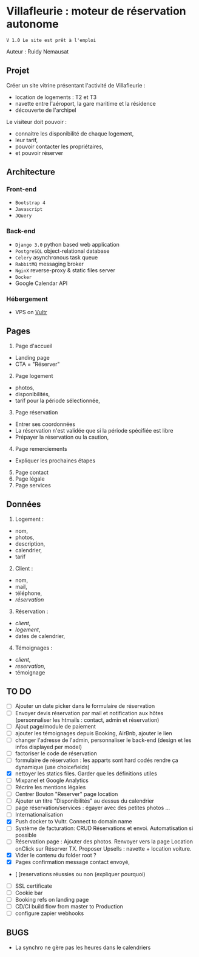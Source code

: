# Villafleurie : moteur de réservation autonome

`V 1.0 Le site est prêt à l'emploi`

Auteur : Ruidy Nemausat

## Projet

Créer un site vitrine présentant l'activité de Villafleurie :

- location de logements : T2 et T3
- navette entre l'aéroport, la gare maritime et la résidence
- découverte de l'archipel

Le visiteur doit pouvoir :

- connaitre les disponibilité de chaque logement,
- leur tarif,
- pouvoir contacter les propriétaires,
- et pouvoir réserver

## Architecture

### Front-end

- `Bootstrap 4`
- `Javascript`
- `JQuery`

### Back-end

- `Django 3.0` python based web application
- `PostgreSQL` object-relational database
- `Celery` asynchronous task queue
- `RabbitMQ` messaging broker
- `NginX` reverse-proxy & static files server
- `Docker`
- Google Calendar API

### Hébergement

- VPS on [Vultr](https://my.vultr.com/subs/?SUBID=32140017)

## Pages

1. Page d'accueil

- Landing page
- CTA = "Réserver"

2. Page logement

- photos,
- disponibilités,
- tarif pour la période sélectionnée,

3. Page réservation

- Entrer ses coordonnées
- La réservation n'est validée que si la période spécifiée est libre
- Prépayer la réservation ou la caution,

4. Page remerciements

- Expliquer les prochaines étapes

5. Page contact
6. Page légale
7. Page services

## Données

1. Logement :

- nom,
- photos,
- description,
- calendrier,
- tarif

2. Client :

- nom,
- mail,
- téléphone,
- _réservation_

3. Réservation :

- _client_,
- _logement_,
- dates de calendrier,

4. Témoignages :

- _client_,
- _reservation_,
- témoignage

## TO DO

- [ ] Ajouter un date picker dans le formulaire de réservation
- [ ] Envoyer devis réservation par mail et notification aux hôtes (personnaliser les htmails : contact, admin et réservation)
- [ ] Ajout page/module de paiement
- [ ] ajouter les témoignages depuis Booking, AirBnb, ajouter le lien
- [ ] changer l'adresse de l'admin, personnaliser le back-end (design et les infos displayed per model)
- [ ] factoriser le code de réservation
- [ ] formulaire de réservation : les apparts sont hard codés rendre ça dynamique (use choicefields)
- [x] nettoyer les statics files. Garder que les définitions utiles
- [ ] Mixpanel et Google Analytics
- [ ] Récrire les mentions légales
- [ ] Centrer Bouton "Reserver" page location
- [ ] Ajouter un titre "Disponibilités" au dessus du calendrier
- [ ] page réservation/services : égayer avec des petites photos …
- [ ] Internationalisation
- [x] Push docker to Vultr. Connect to domain name
- [ ] Système de facturation: CRUD Réservations et envoi. Automatisation si possible
- [ ] Réservation page : Ajouter des photos. Renvoyer vers la page Location onClick sur Réserver TX. Proposer Upsells : navette + location voiture.
- [x] Vider le contenu du folder root ?
- [x] Pages confirmation message contact envoyé,
- [ ]reservations réussies ou non (expliquer pourquoi)
- [ ] SSL certificate
- [ ] Cookie bar
- [ ] Booking refs on landing page
- [ ] CD/CI build flow from master to Production
- [ ] configure zapier webhooks

## BUGS

- La synchro ne gère pas les heures dans le calendriers
